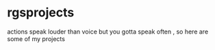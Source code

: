 # rgsprojects
actions speak louder than voice but you gotta speak often , so here are some of my projects
